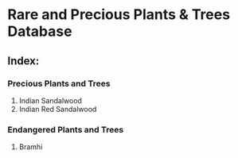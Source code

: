 # Rare and Precious Plants & Trees Database

## Index: 

### Precious Plants and Trees
1. Indian Sandalwood
2. Indian Red Sandalwood

### Endangered Plants and Trees

1. Bramhi 


